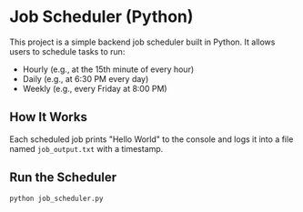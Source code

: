 # Job Scheduler (Python)

This project is a simple backend job scheduler built in Python. It allows users to schedule tasks to run:

- Hourly (e.g., at the 15th minute of every hour)
- Daily (e.g., at 6:30 PM every day)
- Weekly (e.g., every Friday at 8:00 PM)

## How It Works
Each scheduled job prints "Hello World" to the console and logs it into a file named `job_output.txt` with a timestamp.

## Run the Scheduler

```bash
python job_scheduler.py
